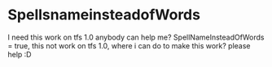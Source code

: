 # SpellsnameinsteadofWords
I need this work on tfs 1.0 anybody can help me? SpellNameInsteadOfWords = true, this not work on tfs 1.0, where i can do to make this work? please help :D 
